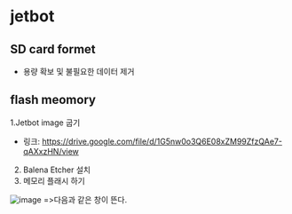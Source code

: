 # jetbot
## SD card formet
- 용량 확보 및 불필요한 데이터 제거
## flash meomory
1.Jetbot image 굽기
- 링크: https://drive.google.com/file/d/1G5nw0o3Q6E08xZM99ZfzQAe7-qAXxzHN/view
2. Balena Etcher 설치
3. 메모리 플래시 하기

![image](https://user-images.githubusercontent.com/102523600/200292038-0411aabb-7f87-48e1-b243-d774ea1abed1.png)
=>다음과 같은 창이 뜬다.

